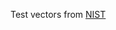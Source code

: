 Test vectors from [NIST](https://csrc.nist.gov/projects/cryptographic-algorithm-validation-program/secure-hashing)
